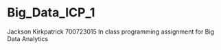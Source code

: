 # Big_Data_ICP_1
Jackson Kirkpatrick 700723015
In class programming assignment for Big Data Analytics 
